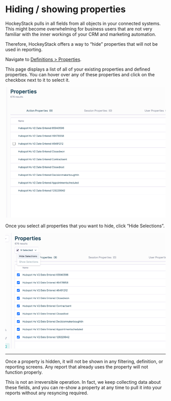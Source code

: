 # Hiding / showing properties

HockeyStack pulls in all fields from all objects in your connected systems. This might become overwhelming for business users that are not very familiar with the inner workings of your CRM and marketing automation.

Therefore, HockeyStack offers a way to “hide” properties that will not be used in reporting.

Navigate to [Definitions > Properties](https://hockeystack.com/dashboard/properties).

This page displays a list of all of your existing properties and defined properties. You can hover over any of these properties and click on the checkbox next to it to select it.

![Screenshot 2024-05-03 at 08.42.31.png](Hiding-showing-properties/Screenshot_2024-05-03_at_08.42.31.png)

Once you select all properties that you want to hide, click “Hide Selections”.

![Screenshot 2024-05-03 at 08.43.17.png](Hiding-showing-properties/Screenshot_2024-05-03_at_08.43.17.png)

---

Once a property is hidden, it will not be shown in any filtering, definition, or reporting screens. Any report that already uses the property will not function properly.

This is not an irreversible operation. In fact, we keep collecting data about these fields, and you can re-show a property at any time to pull it into your reports without any resyncing required.